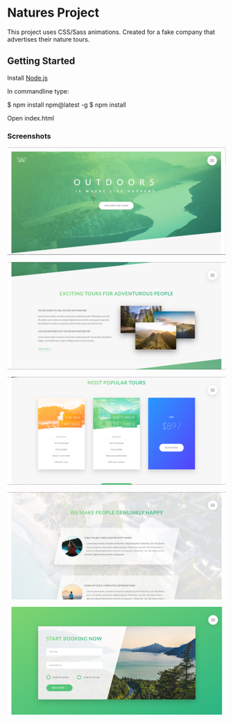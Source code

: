 # Natures Project

This project uses CSS/Sass animations.
Created for a fake company that advertises their nature tours.

## Getting Started

Install [Node.js](https://nodejs.org/en/)

In commandline type:

$ npm install npm@latest -g
$ npm install

Open index.html

### Screenshots

![](screenshots/1.png)

![](screenshots/2.png)

![](screenshots/3.png)

![](screenshots/4.png)

![](screenshots/5.png)
